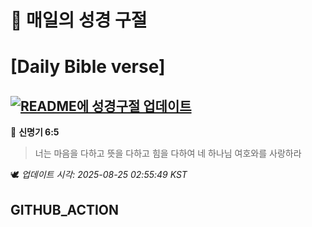 # 🙏 매일의 성경 구절
# [Daily Bible verse]
## [![README에 성경구절 업데이트](https://github.com/DONGSUKA/first_test/actions/workflows/update-readme-bible.yml/badge.svg)](https://github.com/DONGSUKA/first_test/actions/workflows/update-readme-bible.yml)
<!-- START_BIBLE_VERSE -->
📖 **신명기 6:5**
> 너는 마음을 다하고 뜻을 다하고 힘을 다하여 네 하나님 여호와를 사랑하라

🕊️ _업데이트 시각: 2025-08-25 02:55:49 KST_
  <!-- END_BIBLE_VERSE -->
## GITHUB_ACTION
